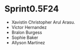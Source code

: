# Sprint0.5F24
- Xavistin Christopher Arul Arasu.
- Victor Hernandez
- Bralon Burgess
- Sophie Baker
- Allyson Martinez
